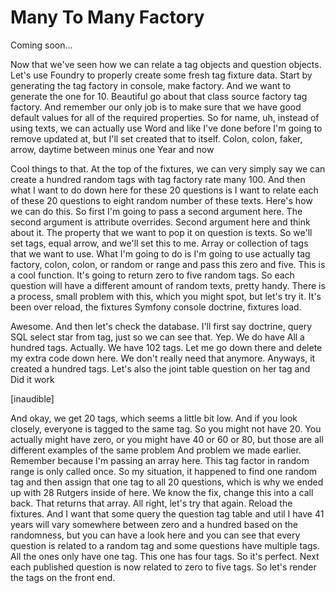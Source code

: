 # Many To Many Factory

Coming soon...

Now that we've seen how we can relate a tag objects and question objects. Let's use
Foundry to properly create some fresh tag fixture data. Start by generating the tag
factory in console, make factory. And we want to generate the one for 10. Beautiful
go about that class source factory tag factory. And remember our only job is to make
sure that we have good default values for all of the required properties. So for
name, uh, instead of using texts, we can actually use Word and like I've done before
I'm going to remove updated at, but I'll set created that to itself. Colon, colon,
faker, arrow, daytime between minus one Year and now

Cool things to that. At the top of the fixtures, we can very simply say we can create
a hundred random tags with tag factory rate many 100. And then what I want to do down
here for these 20 questions is I want to relate each of these 20 questions to eight
random number of these texts. Here's how we can do this. So first I'm going to pass a
second argument here. The second argument is attribute overrides. Second argument
here and think about it. The property that we want to pop it on question is texts. So
we'll set tags, equal arrow, and we'll set this to me. Array or collection of tags
that we want to use. What I'm going to do is I'm going to use actually tag factory,
colon, colon, or random or range and pass this zero and five. This is a cool
function. It's going to return zero to five random tags. So each question will have a
different amount of random texts, pretty handy. There is a process, small problem
with this, which you might spot, but let's try it. It's been over reload, the
fixtures Symfony console doctrine, fixtures load.

Awesome. And then let's check the database. I'll first say doctrine, query SQL select
star from tag, just so we can see that. Yep. We do have All a hundred tags. Actually.
We have 102 tags. Let me go down there and delete my extra code down here. We don't
really need that anymore. Anyways, it created a hundred tags. Let's also the joint
table question on her tag and Did it work

[inaudible]

And okay, we get 20 tags, which seems a little bit low. And if you look closely,
everyone is tagged to the same tag. So you might not have 20. You actually might have
zero, or you might have 40 or 60 or 80, but those are all different examples of the
same problem And problem we made earlier. Remember because I'm passing an array here.
This tag factor in random range is only called once. So my situation, it happened to
find one random tag and then assign that one tag to all 20 questions, which is why we
ended up with 28 Rutgers inside of here. We know the fix, change this into a call
back. That returns that array. All right, let's try that again. Reload the fixtures.
And I want that some query the question tag table and util I have 41 years will vary
somewhere between zero and a hundred based on the randomness, but you can have a look
here and you can see that every question is related to a random tag and some
questions have multiple tags. All the ones only have one tag. This one has four tags.
So it's perfect. Next each published question is now related to zero to five tags. So
let's render the tags on the front end.

